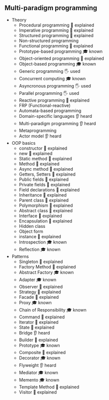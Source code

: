 ## Multi-paradigm programming

- Theory
  - Procedural programming 🙋 explained
  - Imperative programming 🙋 explained
  - Structured programming 🙋 explained
  - Non-structured programming
  - Functional programming 🙋 explained
  - Prototype-based programming 🎓 known
  - Object-oriented programming 🙋 explained
  - Object-based programming 🎓 known
  - Generic programming 🖐️ used
  - Concurrent computing 🎓 known
  - Asyncronous programming 🖐️ used
  - Parallel programming 🖐️ used
  - Reactive programming 🙋 explained
  - FRP (Functional-reactive)
  - Automata-based programming
  - Domain-specific languages 👂 heard
  - Multi-paradigm programming 👂 heard
  - Metaprogramming
  - Actor model 👂 heard
- OOP basics
  - constructor 🙋 explained
  - new 🙋 explained
  - Static method 🙋 explained
  - Method 🙋 explained
  - Async method 🙋 explained
  - Getters, Setters 🙋 explained
  - Public fields 🙋 explained
  - Private fields 🙋 explained
  - Field declarations 🙋 explained
  - Inheritance 🙋 explained
  - Parent class 🙋 explained
  - Polymorphism 🙋 explained
  - Abstract class 🙋 explained
  - Interface 🙋 explained
  - Encapsulation 🙋 explained
  - Hidden class
  - Object form
  - instance 🙋 explained
  - Introspection 🎓 known
  - Reflection 🎓 known
- Patterns
  - Singleton 🙋 explained
  - Factory Method 🙋 explained
  - Abstract Factory 🎓 known
  - Adapter 🎓 known
  - Observer 🙋 explained
  - Strategy 🙋 explained
  - Facade 🙋 explained
  - Proxy 🎓 known
  - Chain of Responsibility 🎓 known
  - Command 🙋 explained
  - Iterator 🙋 explained
  - State 🙋 explained
  - Bridge 👂 heard
  - Builder 🙋 explained
  - Prototype 🎓 known
  - Composite 🙋 explained
  - Decorator 🎓 known
  - Flyweight 👂 heard
  - Mediator 🎓 known
  - Memento 🎓 known
  - Template Method 🙋 explained
  - Visitor 🙋 explained
